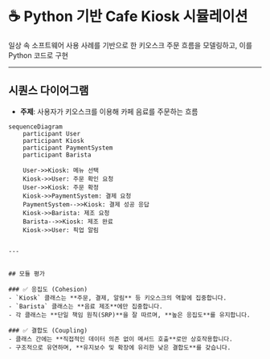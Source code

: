 # ☕ Python 기반 Cafe Kiosk 시뮬레이션

일상 속 소프트웨어 사용 사례를 기반으로 한 키오스크 주문 흐름을 모델링하고, 이를 Python 코드로 구현


---


## 시퀀스 다이어그램

- **주제**: 사용자가 키오스크를 이용해 카페 음료를 주문하는 흐름

```mermaid
sequenceDiagram
    participant User
    participant Kiosk
    participant PaymentSystem
    participant Barista

    User->>Kiosk: 메뉴 선택
    Kiosk->>User: 주문 확인 요청
    User->>Kiosk: 주문 확정
    Kiosk->>PaymentSystem: 결제 요청
    PaymentSystem-->>Kiosk: 결제 성공 응답
    Kiosk->>Barista: 제조 요청
    Barista-->>Kiosk: 제조 완료
    Kiosk->>User: 픽업 알림


---


## 모듈 평가

### ✅ 응집도 (Cohesion)
- `Kiosk` 클래스는 **주문, 결제, 알림** 등 키오스크의 역할에 집중합니다.
- `Barista` 클래스는 **음료 제조**에만 집중합니다.
- 각 클래스는 **단일 책임 원칙(SRP)**을 잘 따르며, **높은 응집도**를 유지합니다.

### ✅ 결합도 (Coupling)
- 클래스 간에는 **직접적인 데이터 의존 없이 메서드 호출**로만 상호작용합니다.
- 구조적으로 유연하며, **유지보수 및 확장에 유리한 낮은 결합도**를 갖습니다.